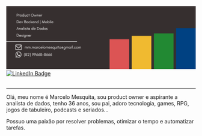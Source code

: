 <div align="center">
  <a href="https://mmmarcelom.com.br">
  <img src="/assets/Github.png"/>
</div>

<div id="badges">
  <a href="https://www.linkedin.com/in/mmmarcelom">
    <img src="https://img.shields.io/badge/LinkedIn-blue?style=for-the-badge&logo=linkedin&logoColor=white" alt="LinkedIn Badge"/>
  </a>
</div>

<img src="https://komarev.com/ghpvc/?username=mmmarcelom&style=flat-square&color=blue" alt=""/>

---

Olá, meu nome é Marcelo Mesquita, sou product owner e aspirante a analista de dados, tenho 36 anos, sou pai, adoro tecnologia, games, RPG, jogos de tabuleiro, podcasts e seriados...

Possuo uma paixão por resolver problemas, otimizar o tempo e automatizar tarefas.

